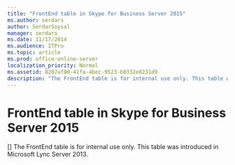 ```yaml
---
title: "FrontEnd table in Skype for Business Server 2015"
ms.author: serdars
author: SerdarSoysal
manager: serdars
ms.date: 11/17/2014
ms.audience: ITPro
ms.topic: article
ms.prod: office-online-server
localization_priority: Normal
ms.assetid: 8207af80-41fa-4bec-9523-b0332e8231d9
description: "The FrontEnd table is for internal use only. This table was introduced in Microsoft Lync Server 2013."
---
```


# FrontEnd table in Skype for Business Server 2015
[]
The FrontEnd table is for internal use only. This table was introduced in Microsoft Lync Server 2013.
  

